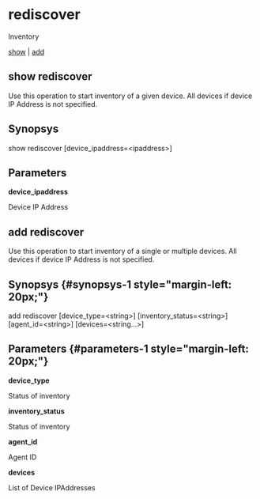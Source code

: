 # rediscover

Inventory

[show](#show%20rediscover) | [add](#add%20rediscover)

## show rediscover

Use this operation to start inventory of a given device. All devices if device IP Address is not specified.

## Synopsys 

show rediscover \[device\_ipaddress=&lt;ipaddress&gt;\]

## Parameters 

**device\_ipaddress**

Device IP Address

## add rediscover

Use this operation to start inventory of a single or multiple devices. All devices if device IP Address is not specified.

## Synopsys {#synopsys-1 style="margin-left: 20px;"}

add rediscover \[device\_type=&lt;string&gt;\] \[inventory\_status=&lt;string&gt;\] \[agent\_id=&lt;string&gt;\] \[devices=&lt;string...&gt;\]

## Parameters {#parameters-1 style="margin-left: 20px;"}

**device\_type**

Status of inventory

**inventory\_status**

Status of inventory

**agent\_id**

Agent ID

**devices**

List of Device IPAddresses
